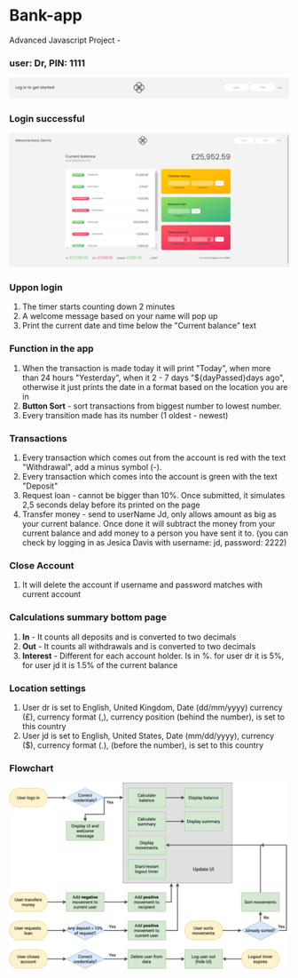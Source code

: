 # Bank-app
Advanced Javascript Project - 



### user: Dr, PIN: 1111

![ALT](snap1.png)

### Login successful

![ALT](snap2.png)


### Uppon login

1. The timer starts counting down 2 minutes
2. A welcome message based on your name will pop up
3. Print the current date and time below the "Current balance" text


### Function in the app
1. When the transaction is made today it will print "Today", when more than 24 hours "Yesterday", when it 2 - 7 days "${dayPassed}days ago", otherwise it just prints the date in a format based on the location you are in
2. **Button Sort** - sort transactions from biggest number to lowest number.
3. Every transition made has its number (1 oldest - newest)

### Transactions
1. Every transaction which comes out from the account is red with the text "Withdrawal", add a minus symbol (-). 
2. Every transaction which comes into the account is green with the text "Deposit"
3. Request loan - cannot be bigger than 10%. Once submitted, it simulates 2,5 seconds delay before its printed on the page
4. Transfer money - send to userName Jd, only allows amount as big as your current balance. Once done it will subtract the money from your current balance and add money to a person you have sent it to.
   (you can check by logging in as Jesica Davis with username: jd, password: 2222)

### Close Account
1. It will delete the account if username and password matches with current account

### Calculations summary bottom page
1. **In** - It counts all deposits and is converted to two decimals
2. **Out** - It counts all withdrawals and is converted to two decimals
3. **Interest** - Different for each account holder. Is in %. for user dr it is 5%, for user jd it is 1.5% of the current balance


### Location settings
1. User dr is set to English, United Kingdom, Date (dd/mm/yyyy) currency (£), currency format (,), currency position (behind the number), is set to this country
2. User jd is set to English, United States, Date (mm/dd/yyyy), currency ($), currency format (.), (before the number), is set to this country


### Flowchart
![ALT](flowchart.png)

